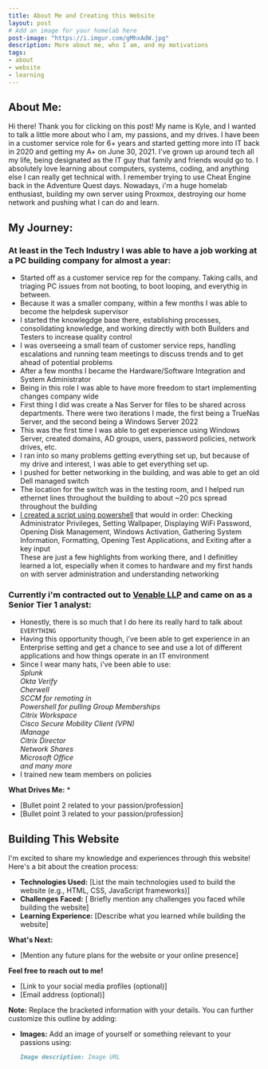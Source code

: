 ```yaml
---
title: About Me and Creating this Website  
layout: post
# Add an image for your homelab here
post-image: "https://i.imgur.com/gMhxAdW.jpg"
description: More about me, who I am, and my motivations
tags:
- about
- website
- learning
---
```


## About Me:  

Hi there! Thank you for clicking on this post! My name is Kyle, and I wanted to talk a little more about who I am, my passions, and my drives. I have been in a customer service role for 6+ years and started getting more into IT back in 2020 and getting my A+ on June 30, 2021. I've grown up around tech all my life, being designated as the IT guy that family and friends would go to. I absolutely love learning about computers, systems, coding, and anything else I can really get technical with. I remember trying to use Cheat Engine back in the Adventure Quest days. Nowadays, i'm a huge homelab enthusiast, building my own server using Proxmox, destroying our home network and pushing what I can do and learn.

## My Journey:

### At least in the Tech Industry I was able to have a job working at a PC building company for almost a year:
* Started off as a customer service rep for the company. Taking calls, and triaging PC issues from not booting, to boot looping, and everythig in between.
* Because it was a smaller company, within a few months I was able to become the helpdesk supervisor
* I started the knowlegdge base there, establishing processes, consolidating knowledge, and working directly with both Builders and Testers to increase quality control
* I was overseeing a small team of customer service reps, handling escalations and running team meetings to discuss trends and to get ahead of potential problems
* After a few months I became the Hardware/Software Integration and System Administrator
* Being in this role I was able to have more freedom to start implementing changes company wide
* First thing I did was create a Nas Server for files to be shared across departments. There were two iterations I made, the first being a TrueNas Server, and the second being a Windows Server 2022
* This was the first time I was able to get experience using Windows Server, created domains, AD groups, users, password policies, network drives, etc.
* I ran into so many problems getting everything set up, but because of my drive and interest, I was able to get everything set up.
* I pushed for better networking in the building, and was able to get an old Dell managed switch
* The location for the switch was in the testing room, and I helped run ethernet lines throughout the building to about ~20 pcs spread throughout the building
* [I created a script using powershell](https://github.com/kyhomelab/Powershell-Scripts) that would in order: Checking Administrator Privileges,  Setting Wallpaper, Displaying WiFi Password, Opening Disk Management, Windows Activation, Gathering System Information, Formatting, Opening Test Applications, and Exiting after a key input<br>
These are just a few highlights from working there, and I definitley learned a lot, especially when it comes to hardware and my first hands on with server administration and understanding networking

### Currently i'm contracted out to [Venable LLP](https://www.venable.com/) and came on as a Senior Tier 1 analyst:
* Honestly, there is so much that I do here its really hard to talk about `EVERYTHING`
* Having this opportunity though, i've been able to get experience in an Enterprise setting and get a chance to see and use a lot of different applications and how things operate in an IT environment
* Since I wear many hats, i've been able to use:<br>
*Splunk*<br>
*Okta Verify*<br>
*Cherwell*<br>
*SCCM for remoting in*<br>
*Powershell for pulling Group Memberships*<br>
*Citrix Workspace*<br>
*Cisco Secure Mobility Client (VPN)*<br>
*IManage*<br>
*Citrix Director*<br>
*Network Shares*<br>
*Microsoft Office*<br>
*and many more*<br>
* I trained new team members on policies

**What Drives Me:**
* 
* [Bullet point 2 related to your passion/profession]
* [Bullet point 3 related to your passion/profession]

## Building This Website

I'm excited to share my knowledge and experiences through this website! Here's a bit about the creation process:

* **Technologies Used:** [List the main technologies used to build the website (e.g., HTML, CSS, JavaScript frameworks)]
* **Challenges Faced:** [ Briefly mention any challenges you faced while building the website]
* **Learning Experience:** [Describe what you learned while building the website]

**What's Next:**

* [Mention any future plans for the website or your online presence]

**Feel free to reach out to me!** 

* [Link to your social media profiles (optional)]
* [Email address (optional)]


**Note:** Replace the bracketed information with your details. You can further customize this outline by adding:

* **Images:** Add an image of yourself or something relevant to your passions using:

  ```markdown
  Image description: Image URL
